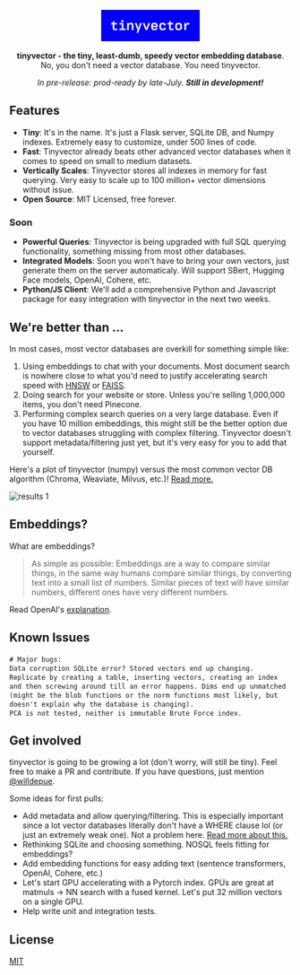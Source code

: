<p align="center">
  <img src="https://github.com/0hq/tinyvector/blob/main/assets/TINYVECTORLOGO.png?raw=true" alt="tinyvector logo">
</p>


<p align="center">
    <b>tinyvector - the tiny, least-dumb, speedy vector embedding database</b>. <br />
    No, you don't need a vector database. You need tinyvector.
</p>
<p align="center">
    <i>In pre-release: prod-ready by late-July.</i> <b><i>Still in development!</i></b> <br />
</p>


## Features
- __Tiny__: It's in the name. It's just a Flask server, SQLite DB, and Numpy indexes. Extremely easy to customize, under 500 lines of code.
- __Fast__: Tinyvector already beats other advanced vector databases when it comes to speed on small to medium datasets.
- __Vertically Scales__: Tinyvector stores all indexes in memory for fast querying. Very easy to scale up to 100 million+ vector dimensions without issue.
- __Open Source__: MIT Licensed, free forever.

### Soon
- __Powerful Queries__: Tinyvector is being upgraded with full SQL querying functionality, something missing from most other databases.
- __Integrated Models__: Soon you won't have to bring your own vectors, just generate them on the server automaticaly. Will support SBert, Hugging Face models, OpenAI, Cohere, etc.
- __Python/JS Client__: We'll add a comprehensive Python and Javascript package for easy integration with tinyvector in the next two weeks.

## We're better than ...

In most cases, most vector databases are overkill for something simple like:
1. Using embeddings to chat with your documents. Most document search is nowhere close to what you'd need to justify accelerating search speed with [HNSW](https://github.com/nmslib/hnswlib) or [FAISS](https://github.com/facebookresearch/faiss).
2. Doing search for your website or store. Unless you're selling 1,000,000 items, you don't need Pinecone.
3. Performing complex search queries on a very large database. Even if you have 10 million embeddings, this might still be the better option due to vector databases struggling with complex filtering. Tinyvector doesn't support metadata/filtering just yet, but it's very easy for you to add that yourself.

Here's a plot of tinyvector (numpy) versus the most common vector DB algorithm (Chroma, Weaviate, Milvus, etc.)! [Read more.](https://www.ethanrosenthal.com/2023/04/10/nn-vs-ann/)

![results 1](https://github.com/0hq/tinyvector/assets/30643741/1a31aa64-9cad-4703-8179-6628b1909a2e)

## Embeddings?

What are embeddings?

> As simple as possible: Embeddings are a way to compare similar things, in the same way humans compare similar things, by converting text into a small list of numbers. Similar pieces of text will have similar numbers, different ones have very different numbers.

Read OpenAI's [explanation](https://platform.openai.com/docs/guides/embeddings/what-are-embeddings).  

## Known Issues
```
# Major bugs:
Data corruption SQLite error? Stored vectors end up changing. Replicate by creating a table, inserting vectors, creating an index and then screwing around till an error happens. Dims end up unmatched (might be the blob functions or the norm functions most likely, but doesn't explain why the database is changing).
PCA is not tested, neither is immutable Brute Force index.
```

## Get involved

tinyvector is going to be growing a lot (don't worry, will still be tiny). Feel free to make a PR and contribute. If you have questions, just mention [@willdepue](https://twitter.com/willdepue).

Some ideas for first pulls:

- Add metadata and allow querying/filtering. This is especially important since a lot vector databases literally don't have a WHERE clause lol (or just an extremely weak one). Not a problem here. [Read more about this.](https://www.pinecone.io/learn/vector-search-filtering)
- Rethinking SQLite and choosing something. NOSQL feels fitting for embeddings?
- Add embedding functions for easy adding text (sentence transformers, OpenAI, Cohere, etc.)
-  Let's start GPU accelerating with a Pytorch index. GPUs are great at matmuls -> NN search with a fused kernel. Let's put 32 million vectors on a single GPU.
- Help write unit and integration tests.


## License

[MIT](./LICENSE)
